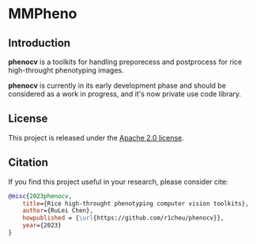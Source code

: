 # MMPheno

## Introduction

**phenocv** is a toolkits for handling preporecess and postprocess for rice high-throught phenotyping images. 

**phenocv** is currently in its early development phase and should be considered as a work in progress, and it's now private use code library. 

## License

This project is released under the [Apache 2.0 license](LICENSE).

## Citation

If you find this project useful in your research, please consider cite:

```Bibtex
@misc{2023phenocv,
    title={Rice high-throught phenotyping computer vision toolkits},
    author={RuLei Chen},
    howpublished = {\url{https://github.com/r1cheu/phenocv}},
    year={2023}
}
```
